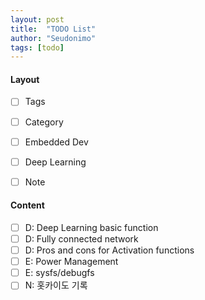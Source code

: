 ```yaml
---
layout: post
title:  "TODO List"
author: "Seudonimo"
tags: [todo]
---
```




#### Layout
  - [ ] Tags
  - [ ] Category
  - [ ] Embedded Dev
  - [ ] Deep Learning
  - [ ] Note


#### Content

- [ ] D: Deep Learning basic function
- [ ] D: Fully connected network
- [ ] D: Pros and cons for Activation functions
- [ ] E: Power Management
- [ ] E: sysfs/debugfs
- [ ] N: 홋카이도 기록
